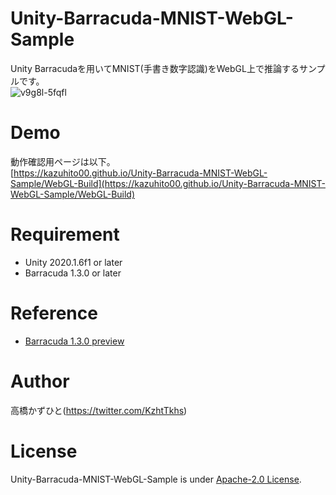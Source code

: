 # Unity-Barracuda-MNIST-WebGL-Sample
Unity Barracudaを用いてMNIST(手書き数字認識)をWebGL上で推論するサンプルです。<br>
![v9g8l-5fqfl](https://user-images.githubusercontent.com/37477845/107118246-1549c680-68c3-11eb-8bb3-961881a20158.gif)

# Demo
動作確認用ページは以下。<br>
[https://kazuhito00.github.io/Unity-Barracuda-MNIST-WebGL-Sample/WebGL-Build](https://kazuhito00.github.io/Unity-Barracuda-MNIST-WebGL-Sample/WebGL-Build)

# Requirement 
* Unity 2020.1.6f1 or later
* Barracuda 1.3.0 or later

# Reference
* [Barracuda 1.3.0 preview](https://docs.unity3d.com/Packages/com.unity.barracuda@1.3/manual/index.html)

# Author
高橋かずひと(https://twitter.com/KzhtTkhs)
 
# License 
Unity-Barracuda-MNIST-WebGL-Sample is under [Apache-2.0 License](LICENSE).
